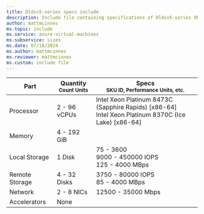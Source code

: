 ```yaml
---
title: Dldsv5-series specs include
description: Include file containing specifications of Dldsv5-series VM sizes.
author: mattmcinnes
ms.topic: include
ms.service: azure-virtual-machines
ms.subservice: sizes
ms.date: 07/18/2024
ms.author: mattmcinnes
ms.reviewer: mattmcinnes
ms.custom: include file
---
```

| Part | Quantity <br><sup>Count Units | Specs <br><sup>SKU ID, Performance Units, etc.  |
|---|---|---|
| Processor      | 2 - 96 vCPUs      | Intel Xeon Platinum 8473C (Sapphire Rapids) [x86-64] <br>Intel Xeon Platinum 8370C (Ice Lake) [x86-64] |
| Memory         | 4 - 192 GiB          |                         |
| Local Storage  | 1 Disk     | 75 - 3600 <br>9000 - 450000 IOPS <br>125 - 4000 MBps
| Remote Storage | 4 - 32 Disks    | 3750 - 80000 IOPS <br>85 - 4000 MBps     |
| Network        | 2 - 8 NICs          | 12500 - 35000 Mbps           |
| Accelerators   |  None  |                          |
